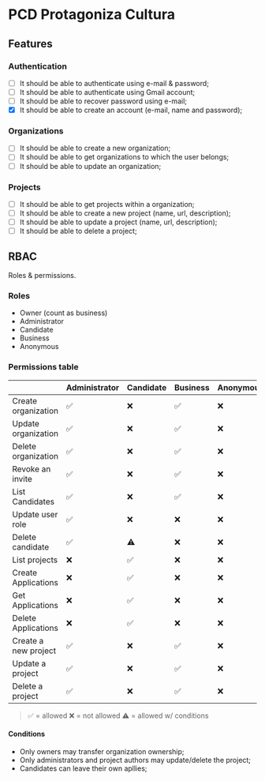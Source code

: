 # PCD Protagoniza Cultura

## Features

### Authentication

- [ ] It should be able to authenticate using e-mail & password;
- [ ] It should be able to authenticate using Gmail account;
- [ ] It should be able to recover password using e-mail;
- [x] It should be able to create an account (e-mail, name and password);

### Organizations

- [ ] It should be able to create a new organization;
- [ ] It should be able to get organizations to which the user belongs;
- [ ] It should be able to update an organization;

### Projects

- [ ] It should be able to get projects within a organization;
- [ ] It should be able to create a new project (name, url, description);
- [ ] It should be able to update a project (name, url, description);
- [ ] It should be able to delete a project;

## RBAC

Roles & permissions.

### Roles

- Owner (count as business)
- Administrator
- Candidate
- Business
- Anonymous

### Permissions table

|                       | Administrator | Candidate | Business | Anonymous |
| --------------------- | ------------- | --------- | -------- | --------- |
| Create organization   | ✅            | ❌        | ✅       | ❌        |
| Update organization   | ✅            | ❌        | ✅       | ❌        |
| Delete organization   | ✅            | ❌        | ✅       | ❌        |
| Revoke an invite      | ✅            | ❌        | ✅       | ❌        |
| List Candidates       | ✅            | ❌        | ✅       | ❌        |
| Update user role      | ✅            | ❌        | ❌       | ❌        |
| Delete candidate      | ✅            | ⚠️         | ❌       | ❌        |
| List projects         | ❌            | ✅        | ❌       | ❌        |
| Create Applications   | ❌            | ✅        | ❌       | ❌        |
| Get Applications      | ❌            | ✅        | ❌       | ❌        |
| Delete Applications   | ❌            | ✅        | ❌       | ❌        |
| Create a new project  | ✅            | ❌        | ✅       | ❌        |
| Update a project      | ✅            | ❌        | ✅       | ❌        |
| Delete a project      | ✅            | ❌        | ✅       | ❌        |

> ✅ = allowed
> ❌ = not allowed
> ⚠️ = allowed w/ conditions

#### Conditions

- Only owners may transfer organization ownership;
- Only administrators and project authors may update/delete the project;
- Candidates can leave their own apllies;
